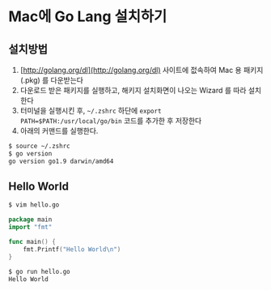 # Mac에 Go Lang 설치하기

## 설치방법
1. [http://golang.org/dl](http://golang.org/dl) 사이트에 젒속하여 Mac 용 패키지 (.pkg) 를 다운받는다
2. 다운로드 받은 패키지를 실행하고, 해키지 설치화면이 나오는 Wizard 를 따라 설치한다
3. 터미널을 실행시킨 후, `~/.zshrc` 하단에 `export PATH=$PATH:/usr/local/go/bin` 코드를 추가한 후 저장한다
4. 아래의 커맨드를 실행한다.
```bash
$ source ~/.zshrc
$ go version
go version go1.9 darwin/amd64
```

## Hello World
```bash
$ vim hello.go
```

```go
package main
import "fmt"

func main() {
    fmt.Printf("Hello World\n")
}
```

```bash
$ go run hello.go
Hello World
```
